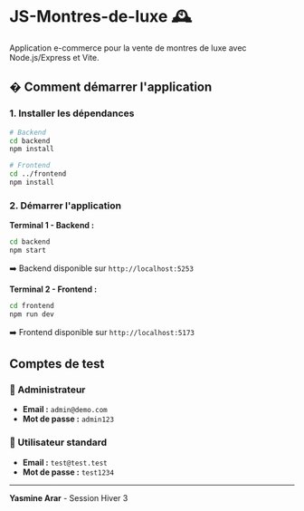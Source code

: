 # JS-Montres-de-luxe 🕰️

Application e-commerce pour la vente de montres de luxe avec Node.js/Express et Vite.

## � Comment démarrer l'application

### 1. Installer les dépendances

```bash
# Backend
cd backend
npm install

# Frontend
cd ../frontend
npm install
```

### 2. Démarrer l'application

**Terminal 1 - Backend :**

```bash
cd backend
npm start
```

➡️ Backend disponible sur `http://localhost:5253`

**Terminal 2 - Frontend :**

```bash
cd frontend
npm run dev
```

➡️ Frontend disponible sur `http://localhost:5173`

## Comptes de test

### 🔐 Administrateur

- **Email :** `admin@demo.com`
- **Mot de passe :** `admin123`

### 👤 Utilisateur standard

- **Email :** `test@test.test`
- **Mot de passe :** `test1234`

---

**Yasmine Arar** - Session Hiver 3
